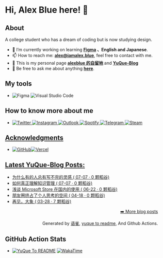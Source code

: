# Hi, Alex Blue here! 👋 

## About
A college student who has a dream of coding but is now studying design.
- 🔭 I’m currently working on learning **[Figma](https://www.figma.com/) 、English and Japanese**.
- 📫 How to reach me: **[alex@iamalex.blue](mailto:alex@iamalex.blue)**, feel free to contact with me.
- 📢 This is my personal page **[alexblue 的自留地](https://iamalex.blue/)** and **[YuQue-Blog](https://www.yuque.com/alexblue_blog)**
- 💬 Be free to ask me about anything **[here](https://github.com/congjinyebaiya/congjinyebaiya/issues)**.

## My tools
- <img alt="Figma" src="https://img.shields.io/badge/figma-%23F24E1E.svg?style=for-the-badge&logo=figma&logoColor=white"/> <img alt="Visual Studio Code" src="https://img.shields.io/badge/VisualStudioCode-0078d7.svg?style=for-the-badge&logo=visual-studio-code&logoColor=white"/>

## How to know more about me
- <a href='https://twitter.com/fluoxetine12dot'><img alt="Twitter" src="https://img.shields.io/badge/<Twitter>-%231DA1F2.svg?style=for-the-badge&logo=Twitter&logoColor=white"/>
<a href='https://www.instagram.com/iamalexblue/'><img alt="Instagram" src="https://img.shields.io/badge/<instagram>%20-%23E4405F.svg?&style=for-the-badge&logo=Instagram&logoColor=white"/>
<a href='mailto:alexkyleeee@outlook.com/'><img alt="Outlook" src="https://img.shields.io/badge/Microsoft_Outlook-0078D4?style=for-the-badge&logo=microsoft-outlook&logoColor=white" />
<a href='https://open.spotify.com/user/m4hkj61zfcat0azhv4zq0uraa'><img alt="Spotify" src="https://img.shields.io/badge/Spotify-1ED760?style=for-the-badge&logo=spotify&logoColor=white" />
<a href='https://telegram.me/Lauwish12/'><img alt="Telegram" src="https://img.shields.io/badge/Telegram-2CA5E0?style=for-the-badge&logo=telegram&logoColor=white" />
<a href='https://steamcommunity.com/id/fluoxetine12'><img alt="Steam" src="https://img.shields.io/badge/steam%20-%23000000.svg?&style=for-the-badge&logo=steam&logoColor=white"/>

## Acknowledgments
- <img alt="GitHub" src="https://img.shields.io/badge/github-%23121011.svg?style=for-the-badge&logo=github&logoColor=white"/><img alt="Vercel" src="https://img.shields.io/badge/vercel-%23000000.svg?style=for-the-badge&logo=vercel&logoColor=white"/>
  
## Latest YuQue-Blog Posts: 
  - [为什么有的人总有写不完的灵感 ( 07-07 · 0 颗稻谷)](https://yuque.com/congjinyebai/alexkyle/vwv8qf)
  - [如何真正理解知识管理 ( 07-07 · 0 颗稻谷)](https://yuque.com/congjinyebai/alexkyle/zv15gi)
  - [浅谈 Microsoft Store 在国内的使用 ( 06-22 · 0 颗稻谷)](https://yuque.com/congjinyebai/alexkyle/ku96a2)
  - [朋友圈挤占了个人思考的空间 ( 04-18 · 0 颗稻谷)](https://yuque.com/congjinyebai/alexkyle/nqfd4c)
  - [再见，大象 ( 03-28 · 7 颗稻谷)](https://yuque.com/congjinyebai/alexkyle/20210328)


<p align="right"><a href="https://www.yuque.com/congjinyebai/alexkyle">➡️ More blog posts</a></p>
<p align="right">
  Generated by
  <a href="https://www.yuque.com">语雀</a>,
  <a href="https://github.com/marketplace/actions/yuque-to-readme">yuque to readme</a>,
  And Github Actions.
</p>
  
## GitHub Action Stats
- [![YuQue To README](https://github.com/congjinyebaiya/congjinyebaiya/actions/workflows/blank-yuque-to-readme.yml/badge.svg?branch=main)](https://github.com/congjinyebaiya/congjinyebaiya/actions/workflows/blank-yuque-to-readme.yml) [![WakaTime](https://github.com/congjinyebaiya/congjinyebaiya/actions/workflows/blank.yml/badge.svg)](https://github.com/congjinyebaiya/congjinyebaiya/actions/workflows/blank.yml)
